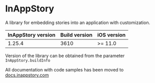 # InAppStory

A library for embedding stories into an application with customization.

| InAppStory version | Build version | iOS version |
|--------------------|---------------|-------------|
| 1.25.4             | 3610          | >= 11.0     |

Version of the library can be obtained from the parameter `InAppStory.buildInfo`

All documentation with code samples has been moved to [docs.inappstory.com](https://docs.inappstory.com/sdk-guides/ios/how-to-get-started.html)
